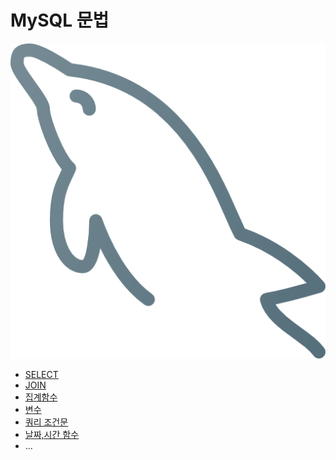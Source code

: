 MySQL 문법
===

<img src="../images/mysql.png"></img> <br>

- [SELECT](/Database/MySQL_문법/SELECT.md)
- [JOIN](./MySQL_문법/JOIN.md)
- [집계함수](./MySQL_문법/집계함수.md)
- [변수](./MySQL_문법/변수.md)
- [쿼리 조건문](./MySQL_문법/쿼리_조건문.md)
- [날짜,시간 함수](./MySQL_문법/날짜,시간_함수.md)
- ...

